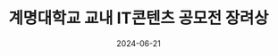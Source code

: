 ---
title: 계명대학교 교내 IT콘텐츠 공모전 장려상
summary: 2024년 6월
date: 2024-06-21
type: docs
math: false

url_pdf: awards/교내_IT_콘텐츠_공모전.jpg
---